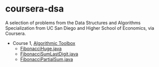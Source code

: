 # coursera-dsa
A selection of problems from the Data Structures and Algorithms Specialization from UC San Diego and Higher School of Economics, via Coursera.

- Course 1, [Algorithmic Toolbox](https://www.coursera.org/learn/algorithmic-toolbox)
  - [FibonacciHuge.java](https://github.com/akritskiy/coursera-dsa/blob/master/FibonacciHuge.java)
  - [FibonacciSumLastDigit.java](https://github.com/akritskiy/coursera-dsa/blob/master/FibonacciSumLastDigit.java)
  - [FibonacciPartialSum.java](https://github.com/akritskiy/coursera-dsa/blob/master/FibonacciPartialSum.java)
